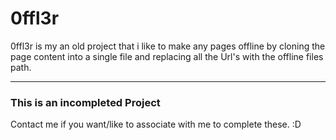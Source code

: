 # 0ffl3r
0ffl3r is my an old project that i like to make any pages offline by cloning the page content into a single file and replacing all the Url's with the offline files path.
<hr>
<h3>This is an incompleted Project</h3>
Contact me if you want/like to associate with me to complete these. :D
